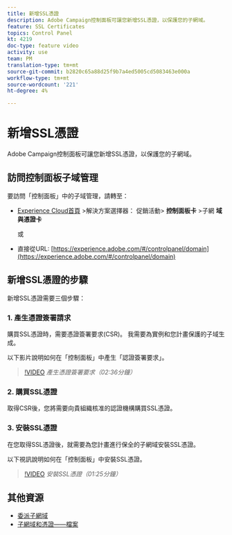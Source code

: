 ```yaml
---
title: 新增SSL憑證
description: Adobe Campaign控制面板可讓您新增SSL憑證，以保護您的子網域。
feature: SSL Certificates
topics: Control Panel
kt: 4219
doc-type: feature video
activity: use
team: PM
translation-type: tm+mt
source-git-commit: b2820c65a88d25f9b7a4ed5005cd5083463e000a
workflow-type: tm+mt
source-wordcount: '221'
ht-degree: 4%

---
```



# 新增SSL憑證

Adobe Campaign控制面板可讓您新增SSL憑證，以保護您的子網域。

## 訪問控制面板子域管理

要訪問「控制面板」中的子域管理，請轉至：

* [Experience Cloud首頁](https://experience.adobe.com/#/home) >解決方案選擇器： 促銷活動> **控制面板卡** >子網 **域與憑證卡**

   或
* 直接從URL: [https://experience.adobe.com/#/controlpanel/domain](https://experience.adobe.com/#/controlpanel/domain)

## 新增SSL憑證的步驟

新增SSL憑證需要三個步驟：

### 1. 產生憑證簽署請求

購買SSL憑證時，需要憑證簽署要求(CSR)。 我需要為實例和您計畫保護的子域生成。

以下影片說明如何在「控制面板」中產生「認證簽署要求」。

>[!VIDEO](https://video.tv.adobe.com/v/31317?quality=12)
*產生憑證簽署要求（02:36分鐘）*

### 2. 購買SSL憑證

取得CSR後，您將需要向貴組織核准的認證機構購買SSL憑證。

### 3. 安裝SSL憑證

在您取得SSL憑證後，就需要為您計畫進行保全的子網域安裝SSL憑證。

以下視訊說明如何在「控制面板」中安裝SSL憑證。

>[!VIDEO](https://video.tv.adobe.com/v/31166?quality=12)
*安裝SSL憑證（01:25分鐘）*

## 其他資源

* [委派子網域](/help/acc/monitoring-campaign-classic/control-panel/subdomain-delegation.md)
* [子網域和憑證——檔案](https://docs.adobe.com/content/help/zh-Hant/control-panel/using/subdomains-and-certificates/renewing-subdomain-certificate.html)
